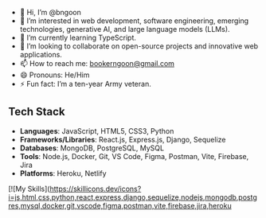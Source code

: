 - 👋 Hi, I’m @bngoon
- 👀 I’m interested in web development, software engineering, emerging technologies, generative AI, and large language models (LLMs).
- 🌱 I’m currently learning TypeScript.
- 💞️ I’m looking to collaborate on open-source projects and innovative web applications.
- 📫 How to reach me: bookerngoon@gmail.com
- 😄 Pronouns: He/Him
- ⚡ Fun fact: I’m a ten-year Army veteran.

## Tech Stack

- **Languages**: JavaScript, HTML5, CSS3, Python
- **Frameworks/Libraries**: React.js, Express.js, Django, Sequelize
- **Databases**: MongoDB, PostgreSQL, MySQL
- **Tools**: Node.js, Docker, Git, VS Code, Figma, Postman, Vite, Firebase, Jira
- **Platforms**: Heroku, Netlify

[![My Skills](https://skillicons.dev/icons?i=js,html,css,python,react,express,django,sequelize,nodejs,mongodb,postgres,mysql,docker,git,vscode,figma,postman,vite,firebase,jira,heroku



